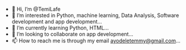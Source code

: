- 👋 Hi, I’m @TemiLafe
- 👀 I’m interested in Python, machine learning, Data Analysis, Software development and app development...
- 🌱 I’m currently learning Python, HTML...
- 💞️ I’m looking to collaborate on app development...
- 📫 How to reach me is through my email ayodeletemmy@gmail.com...

<!---
TemiLafe/TemiLafe is a ✨ special ✨ repository because its `README.md` (this file) appears on your GitHub profile.
You can click the Preview link to take a look at your changes.
--->
